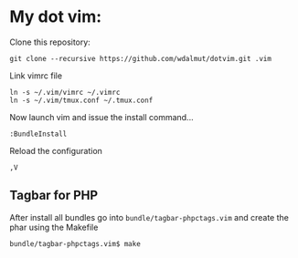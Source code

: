 # My dot vim:

Clone this repository:

```
git clone --recursive https://github.com/wdalmut/dotvim.git .vim
```

Link vimrc file

```
ln -s ~/.vim/vimrc ~/.vimrc
ln -s ~/.vim/tmux.conf ~/.tmux.conf
```

Now launch vim and issue the install command...

```
:BundleInstall
```

Reload the configuration

```
,V
```

## Tagbar for PHP

After install all bundles go into `bundle/tagbar-phpctags.vim` and create the phar using the Makefile

```
bundle/tagbar-phpctags.vim$ make

```

